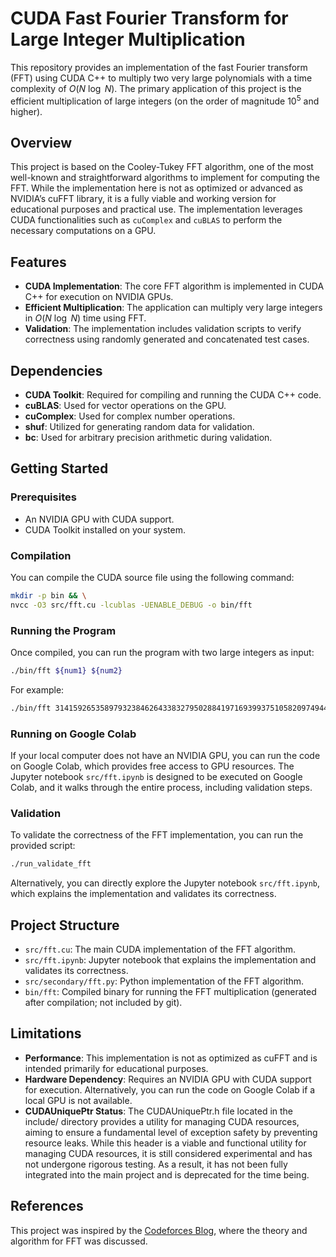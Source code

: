 # CUDA Fast Fourier Transform for Large Integer Multiplication

This repository provides an implementation of the fast Fourier transform (FFT) using CUDA C++ to multiply two very large polynomials with a time complexity of $O(N \ \log \ N)$. The primary application of this project is the efficient multiplication of large integers (on the order of magnitude $10^5$ and higher).

## Overview

This project is based on the Cooley-Tukey FFT algorithm, one of the most well-known and straightforward algorithms to implement for computing the FFT. While the implementation here is not as optimized or advanced as NVIDIA’s cuFFT library, it is a fully viable and working version for educational purposes and practical use. The implementation leverages CUDA functionalities such as `cuComplex` and `cuBLAS` to perform the necessary computations on a GPU.

## Features

- **CUDA Implementation**: The core FFT algorithm is implemented in CUDA C++ for execution on NVIDIA GPUs.
- **Efficient Multiplication**: The application can multiply very large integers in $O(N \ \log \ N)$ time using FFT.
- **Validation**: The implementation includes validation scripts to verify correctness using randomly generated and concatenated test cases.

## Dependencies

- **CUDA Toolkit**: Required for compiling and running the CUDA C++ code.
- **cuBLAS**: Used for vector operations on the GPU.
- **cuComplex**: Used for complex number operations.
- **shuf**: Utilized for generating random data for validation.
- **bc**: Used for arbitrary precision arithmetic during validation.

## Getting Started

### Prerequisites

- An NVIDIA GPU with CUDA support.
- CUDA Toolkit installed on your system.

### Compilation

You can compile the CUDA source file using the following command:

```bash
mkdir -p bin && \
nvcc -O3 src/fft.cu -lcublas -UENABLE_DEBUG -o bin/fft
```

### Running the Program

Once compiled, you can run the program with two large integers as input:

```bash
./bin/fft ${num1} ${num2}
```

For example:

```bash
./bin/fft 3141592653589793238462643383279502884197169399375105820974944592 2718281828459045235360287471352662497757247093699959574966967627
```

### Running on Google Colab

If your local computer does not have an NVIDIA GPU, you can run the code on Google Colab, which provides free access to GPU resources. The Jupyter notebook `src/fft.ipynb` is designed to be executed on Google Colab, and it walks through the entire process, including validation steps.

### Validation

To validate the correctness of the FFT implementation, you can run the provided script:

```bash
./run_validate_fft
```

Alternatively, you can directly explore the Jupyter notebook `src/fft.ipynb`, which explains the implementation and validates its correctness.

## Project Structure

- `src/fft.cu`: The main CUDA implementation of the FFT algorithm.
- `src/fft.ipynb`: Jupyter notebook that explains the implementation and validates its correctness.
- `src/secondary/fft.py`: Python implementation of the FFT algorithm.
- `bin/fft`: Compiled binary for running the FFT multiplication (generated after compilation; not included by git).

## Limitations

- **Performance**: This implementation is not as optimized as cuFFT and is intended primarily for educational purposes.
- **Hardware Dependency**: Requires an NVIDIA GPU with CUDA support for execution. Alternatively, you can run the code on Google Colab if a local GPU is not available.
- **CUDAUniquePtr Status**: The CUDAUniquePtr.h file located in the include/ directory provides a utility for managing CUDA resources, aiming to ensure a fundamental level of exception safety by preventing resource leaks. While this header is a viable and functional utility for managing CUDA resources, it is still considered experimental and has not undergone rigorous testing. As a result, it has not been fully integrated into the main project and is deprecated for the time being.

## References

This project was inspired by the [Codeforces Blog](https://codeforces.com/blog/entry/111371), where the theory and algorithm for FFT was discussed.

